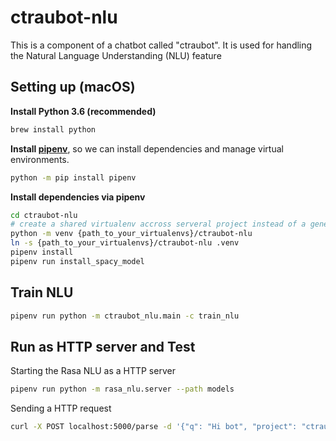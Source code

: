 # ctraubot-nlu
This is a component of a chatbot called "ctraubot". It is used for handling the Natural Language Understanding (NLU) feature

## Setting up (macOS)

**Install Python 3.6 (recommended)**

```bash
brew install python
```
**Install [pipenv](https://docs.pipenv.org/)**, so we can install dependencies and manage virtual environments.

```bash
python -m pip install pipenv
```

**Install dependencies via pipenv**

```bash
cd ctraubot-nlu
# create a shared virtualenv accross serveral project instead of a generated one
python -m venv {path_to_your_virtualenvs}/ctraubot-nlu
ln -s {path_to_your_virtualenvs}/ctraubot-nlu .venv
pipenv install
pipenv run install_spacy_model
```

## Train NLU

```bash
pipenv run python -m ctraubot_nlu.main -c train_nlu
```

## Run as HTTP server and Test
Starting the Rasa NLU as a HTTP server

```bash
pipenv run python -m rasa_nlu.server --path models
```

Sending a HTTP request

```bash
curl -X POST localhost:5000/parse -d '{"q": "Hi bot", "project": "ctraubot", "model": "nlu"}' | python -m json.tool
```



